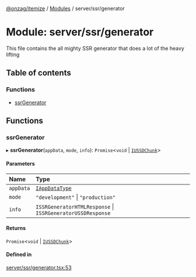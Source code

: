 [@onzag/itemize](../README.md) / [Modules](../modules.md) / server/ssr/generator

# Module: server/ssr/generator

This file contains the all mighty SSR generator
that does a lot of the heavy lifting

## Table of contents

### Functions

- [ssrGenerator](server_ssr_generator.md#ssrgenerator)

## Functions

### ssrGenerator

▸ **ssrGenerator**(`appData`, `mode`, `info`): `Promise`\<`void` \| [`IUSSDChunk`](../interfaces/ussd.IUSSDChunk.md)\>

#### Parameters

| Name | Type |
| :------ | :------ |
| `appData` | [`IAppDataType`](../interfaces/server.IAppDataType.md) |
| `mode` | ``"development"`` \| ``"production"`` |
| `info` | `ISSRGeneratorHTMLResponse` \| `ISSRGeneratorUSSDResponse` |

#### Returns

`Promise`\<`void` \| [`IUSSDChunk`](../interfaces/ussd.IUSSDChunk.md)\>

#### Defined in

[server/ssr/generator.tsx:53](https://github.com/onzag/itemize/blob/73e0c39e/server/ssr/generator.tsx#L53)
